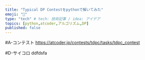 ```yaml
---
title: "Typical DP Contestをpythonで解いてみた"
emoji: "🐥"
type: "tech" # tech: 技術記事 / idea: アイデア
topics: [python,atcoder,アルゴリズム,DP]
published: false
---
```


#A-コンテスト
https://atcoder.jp/contests/tdpc/tasks/tdpc_contest

#D-サイコロ
ddfdsfa